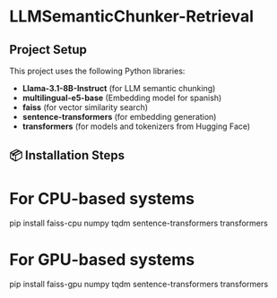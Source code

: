 # LLMSemanticChunker-Retrieval



## Project Setup

This project uses the following Python libraries:
- **Llama-3.1-8B-Instruct** (for LLM semantic chunking)
- **multilingual-e5-base** (Embedding model for spanish)
- **faiss** (for vector similarity search)
- **sentence-transformers** (for embedding generation)
- **transformers** (for models and tokenizers from Hugging Face)

## 📦 Installation Steps

# For CPU-based systems
pip install faiss-cpu numpy tqdm sentence-transformers transformers
# For GPU-based systems
pip install faiss-gpu numpy tqdm sentence-transformers transformers




